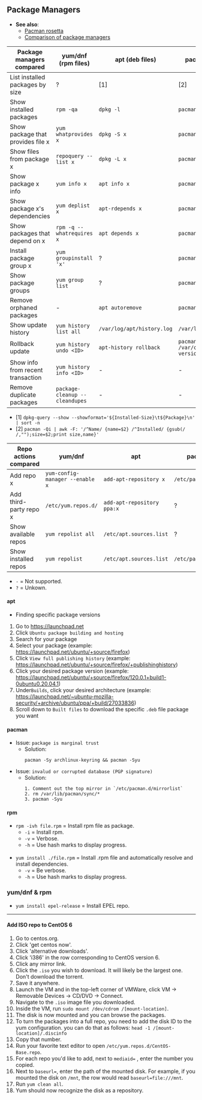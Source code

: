 ## Package Managers

- **See also**:
  - [Pacman rosetta](https://wiki.archlinux.org/index.php/Pacman/Rosetta)
  - [Comparison of package managers](https://fusion809.github.io/comparison-of-package-managers/)

| Package managers compared         | yum/dnf (rpm files)            | apt (deb files)            | pacman (tgz, ztsd files)      | pkg                             |
|-----------------------------------|--------------------------------|----------------------------|-------------------------------|---------------------------------|
| List installed packages by size   | ?                              | [1]                        | [2]                           | `pkg query '%sh %n' \| sort -h` |
| Show installed packages           | `rpm -qa`                      | `dpkg -l`                  | `pacman -Q`                   | `pkg info`                      |
| Show package that provides file x | `yum whatprovides x`           | `dpkg -S x`                | `pacman -F x`                 | `pkg which x`                   |
| Show files from package x         | `repoquery --list x`           | `dpkg -L x`                | `pacman -Ql x`                | `pkg query %Fp x`               |
| Show package x info               | `yum info x`                   | `apt info x`               | `pacman -Qi x`                | `pkg info x`                    |
| Show package x's dependencies     | `yum deplist x`                | `apt-rdepends x`           | `pacman -Qi x`                | `pkg query %do x`               |
| Show packages that depend on x    | `rpm -q --whatrequires x`      | `apt depends x`            | `pacman -Qi x`                | `pkg query %ro x`               |
| Install package group x           | `yum groupinstall 'x'`         | ?                          | `pacman -S x`                 | -                               |
| Show package groups               | `yum group list`               | ?                          | `pacman -Qg`                  | -                               |
| Remove orphaned packages          | -                              | `apt autoremove`           | `pacman -Rns $(pacman -Qdtq)` | `pkg autoremove`                |
| Show update history               | `yum history list all`         | `/var/log/apt/history.log` | `/var/log/pacman.log`         | `/var/log/messages`             |
| Rollback update                   | `yum history undo <ID>`        | `apt-history rollback`     | `pacman -U /var/cache/pacman/pkg/<pkg-version>`| -              |
| Show info from recent transaction | `yum history info <ID>`        | -                          | -                             | -                               |
| Remove duplicate packages         | `package-cleanup --cleandupes` | -                          | -                             | -                               |

- [1] `dpkg-query --show --showformat='${Installed-Size}\t${Package}\n' | sort -n`
- [2] `pacman -Qi | awk -F: '/^Name/ {name=$2} /^Installed/ {gsub(/ /,"");size=$2;print size,name}'`

| Repo actions compared  | yum/dnf                         | apt                        | pacman             | pkg |
|------------------------|---------------------------------|----------------------------|--------------------|-----|
| Add repo x             | `yum-config-manager --enable x` | `add-apt-repository x`     | `/etc/pacman.conf` | ?   |
| Add third-party repo x | `/etc/yum.repos.d/`             | `add-apt-repository ppa:x` | ?                  | ?   |
| Show available repos   | `yum repolist all`              | `/etc/apt.sources.list`    | ?                  | ?   |
| Show installed repos   | `yum repolist`                  | `/etc/apt.sources.list`    | `/etc/pacman.conf` | ?   |

- `-` = Not supported.
- `?` = Unkown.

#### apt

- Finding specific package versions
1. Go to https://launchpad.net
2. Click `Ubuntu package building and hosting`
3. Search for your package
4. Select your package (example: https://launchpad.net/ubuntu/+source/firefox)
5. Click `View full publishing history` (example: https://launchpad.net/ubuntu/+source/firefox/+publishinghistory)
6. Click your desired package version (example: https://launchpad.net/ubuntu/+source/firefox/120.0.1+build1-0ubuntu0.20.04.1)
7. Under`Builds`, click your desired architecture (example: https://launchpad.net/~ubuntu-mozilla-security/+archive/ubuntu/ppa/+build/27033836)
8. Scroll down to `Built files` to download the specific `.deb` file package you want

#### pacman

- Issue: `package is marginal trust`
  - Solution:
    ```
    pacman -Sy archlinux-keyring && pacman -Syu
    ```
- Issue: `invalud or corrupted database (PGP signature)`
  - Solution:
    ```
    1. Comment out the top mirror in `/etc/pacman.d/mirrorlist`
    2. rm /var/lib/pacman/sync/*
    3. pacman -Syu
    ```

#### rpm

- `rpm -ivh file.rpm` = Install rpm file as package.
  - `-i` = Install rpm.
  - `-v` = Verbose.
  - `-h` = Use hash marks to display progress.
<br><br>
- `yum install ./file.rpm` = Install .rpm file and automatically resolve and install dependencies.
  - `-v` = Be verbose.
  - `-h` = Use hash marks to display progress.

### yum/dnf & rpm

- `yum install epel-release` = Install EPEL repo.

---
#### Add ISO repo to CentOS 6

1. Go to centos.org.
2. Click 'get centos now'.
3. Click 'alternative downloads'.
4. Click 'i386' in the row corresponding to CentOS version 6.
5. Click any mirror link.
6. Click the `.iso` you wish to download. It will likely be the largest one. Don't download the torrent.
7. Save it anywhere.
8. Launch the VM and in the top-left corner of VMWare, click VM -> Removable Devices -> CD/DVD -> Connect.
9. Navigate to the `.iso` image file you downloaded.
10. Inside the VM, run `sudo mount /dev/cdrom /[mount-location]`.
11. The disk is now mounted and you can browse the packages.
12. To turn the packages into a full repo, you need to add the disk ID to the yum configuration. you can do that as follows: `head -1 /[mount-location]/.discinfo`
13. Copy that number.
14. Run your favorite text editor to open `/etc/yum.repos.d/CentOS-Base.repo`.
15. For each repo you'd like to add, next to `mediaid=` , enter the number you copied.
16. Next to `baseurl=`, enter the path of the mounted disk. For example, if you mounted the disk on `/mnt`, the row would read `baseurl=file:///mnt`.
17. Run `yum clean all`.
18. Yum should now recognize the disk as a repository.
